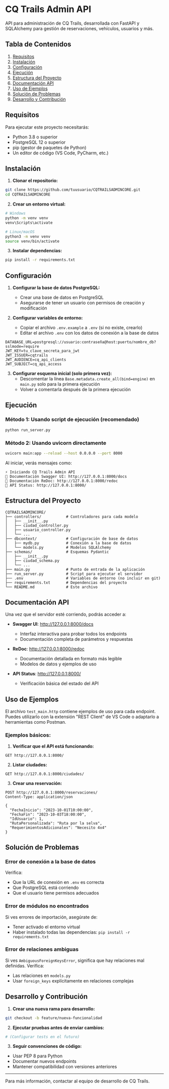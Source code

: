 # CQ Trails Admin API

API para administración de CQ Trails, desarrollada con FastAPI y SQLAlchemy para gestión de reservaciones, vehículos, usuarios y más.

## Tabla de Contenidos

1. [Requisitos](#requisitos)
2. [Instalación](#instalación)
3. [Configuración](#configuración)
4. [Ejecución](#ejecución)
5. [Estructura del Proyecto](#estructura-del-proyecto)
6. [Documentación API](#documentación-api)
7. [Uso de Ejemplos](#uso-de-ejemplos)
8. [Solución de Problemas](#solución-de-problemas)
9. [Desarrollo y Contribución](#desarrollo-y-contribución)

## Requisitos

Para ejecutar este proyecto necesitarás:

- Python 3.8 o superior
- PostgreSQL 12 o superior
- pip (gestor de paquetes de Python)
- Un editor de código (VS Code, PyCharm, etc.)

## Instalación

1. **Clonar el repositorio:**

```bash
git clone https://github.com/tuusuario/CQTRAILSADMINCORE.git
cd CQTRAILSADMINCORE
```

2. **Crear un entorno virtual:**

```bash
# Windows
python -m venv venv
venv\Scripts\activate

# Linux/macOS
python3 -m venv venv
source venv/bin/activate
```

3. **Instalar dependencias:**

```bash
pip install -r requirements.txt
```

## Configuración

1. **Configurar la base de datos PostgreSQL:**
   - Crear una base de datos en PostgreSQL
   - Asegurarse de tener un usuario con permisos de creación y modificación

2. **Configurar variables de entorno:**
   - Copiar el archivo `.env.example` a `.env` (si no existe, crearlo)
   - Editar el archivo `.env` con los datos de conexión a la base de datos

```
DATABASE_URL=postgresql://usuario:contraseña@host:puerto/nombre_db?sslmode=require
JWT_KEY=tu_clave_secreta_para_jwt
JWT_ISSUER=cqtrails
JWT_AUDIENCE=cq_api_clients
JWT_SUBJECT=cq_api_access
```

3. **Configurar esquema inicial (solo primera vez):**
   - Descomentar la línea `Base.metadata.create_all(bind=engine)` en `main.py` solo para la primera ejecución
   - Volver a comentarla después de la primera ejecución

## Ejecución

### Método 1: Usando script de ejecución (recomendado)

```bash
python run_server.py
```

### Método 2: Usando uvicorn directamente

```bash
uvicorn main:app --reload --host 0.0.0.0 --port 8000
```

Al iniciar, verás mensajes como:
```
⚡ Iniciando CQ Trails Admin API
📄 Documentación Swagger UI: http://127.0.0.1:8000/docs
📖 Documentación ReDoc: http://127.0.0.1:8000/redoc
🔎 API Status: http://127.0.0.1:8000/
```

## Estructura del Proyecto

```
CQTRAILSADMINCORE/
├── controllers/           # Controladores para cada modelo
│   ├── __init__.py        
│   ├── ciudad_controller.py
│   ├── usuario_controller.py
│   └── ...
├── dbcontext/             # Configuración de base de datos
│   ├── mydb.py            # Conexión a la base de datos
│   └── models.py          # Modelos SQLAlchemy
├── schemas/               # Esquemas Pydantic
│   ├── __init__.py
│   ├── ciudad_schema.py
│   └── ...
├── main.py                # Punto de entrada de la aplicación
├── run_server.py          # Script para ejecutar el servidor
├── .env                   # Variables de entorno (no incluir en git)
├── requirements.txt       # Dependencias del proyecto
└── README.md              # Este archivo
```

## Documentación API

Una vez que el servidor esté corriendo, podrás acceder a:

- **Swagger UI**: http://127.0.0.1:8000/docs
   - Interfaz interactiva para probar todos los endpoints
   - Documentación completa de parámetros y respuestas

- **ReDoc**: http://127.0.0.1:8000/redoc
   - Documentación detallada en formato más legible
   - Modelos de datos y ejemplos de uso

- **API Status**: http://127.0.0.1:8000/
   - Verificación básica del estado del API

## Uso de Ejemplos

El archivo `test_main.http` contiene ejemplos de uso para cada endpoint. Puedes utilizarlo con la extensión "REST Client" de VS Code o adaptarlo a herramientas como Postman.

### Ejemplos básicos:

1. **Verificar que el API está funcionando:**
```
GET http://127.0.0.1:8000/
```

2. **Listar ciudades:**
```
GET http://127.0.0.1:8000/ciudades/
```

3. **Crear una reservación:**
```
POST http://127.0.0.1:8000/reservaciones/
Content-Type: application/json

{
  "FechaInicio": "2023-10-01T10:00:00",
  "FechaFin": "2023-10-03T18:00:00",
  "IdUsuario": 1,
  "RutaPersonalizada": "Ruta por la selva",
  "RequerimientosAdicionales": "Necesito 4x4"
}
```

## Solución de Problemas

### Error de conexión a la base de datos

Verifica:
- Que la URL de conexión en `.env` es correcta
- Que PostgreSQL está corriendo
- Que el usuario tiene permisos adecuados

### Error de módulos no encontrados

Si ves errores de importación, asegúrate de:
- Tener activado el entorno virtual
- Haber instalado todas las dependencias: `pip install -r requirements.txt`

### Error de relaciones ambiguas

Si ves `AmbiguousForeignKeysError`, significa que hay relaciones mal definidas. Verifica:
- Las relaciones en `models.py`
- Usar `foreign_keys` explícitamente en relaciones complejas

## Desarrollo y Contribución

1. **Crear una nueva rama para desarrollo:**
```bash
git checkout -b feature/nueva-funcionalidad
```

2. **Ejecutar pruebas antes de enviar cambios:**
```bash
# (Configurar tests en el futuro)
```

3. **Seguir convenciones de código:**
- Usar PEP 8 para Python
- Documentar nuevos endpoints
- Mantener compatibilidad con versiones anteriores

---

Para más información, contactar al equipo de desarrollo de CQ Trails.
